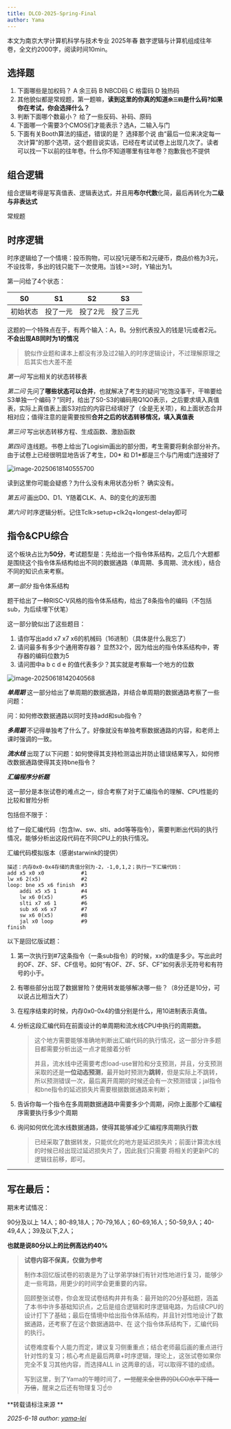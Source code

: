 ```yaml
---
title: DLCO-2025-Spring-Final
author: Yama
---
```


本文为南京大学计算机科学与技术专业 2025年春 数字逻辑与计算机组成往年卷，全文约2000字，阅读时间10min。

## 选择题

1.   下面哪些是加权码？ A 余三码 B NBCD码 C 格雷码 D 独热码
2.   其他貌似都是常规题，第一题嘛，**读到这里的你真的知道`余三码`是什么码?如果你在考试，你会选择什么？**
3.   判断下面哪个数最小？ 给了一些反码、补码、原码
4.   下面哪一个需要3个CMOS们才能表示？选A，二输入与门
5.   下面有关Booth算法的描述，错误的是？ 选择那个说 由“最后一位来决定每一次计算”的那个选项，这个题目说实话，已经在考试试卷上出现几次了。读者可以找一下以前的往年卷。什么你不知道哪里有往年卷？抱歉我也不提供

## 组合逻辑

组合逻辑考得是写真值表、逻辑表达式，并且用**布尔代数**化简，最后再转化为**二级与非表达式**

常规题

## 时序逻辑

时序逻辑给了一个情境：投币购物，可以投1元硬币和2元硬币，商品价格为3元，不设找零，多出的钱只能下一次使用。当钱>=3时，Y输出为1。

第一问给了4个状态：

| S0       | S1       | S2      | S3       |
| -------- | -------- | ------- | -------- |
| 初始状态 | 投了一元 | 投了2元 | 投了三元 |

这题的一个特殊点在于，有两个输入：A，B。分别代表投入的钱是1元或者2元。**不会出现AB同时为1的情况**

>   貌似作业题和课本上都没有涉及过2输入的时序逻辑设计，不过理解原理之后其实也大差不差

*第一问* 	写出相关的状态转移表

*第二问* 	先问了**哪些状态可以合并**，也就解决了考生的疑问“吃饱没事干，干嘛要给S3单独一个编码？”同时，给出了S0-S3的编码用Q1Q0表示，之后要求填入真值表，实际上真值表上面S3对应的内容已经填好了（全是无关项），和上面状态合并相对应；值得注意的是需要按照**合并之后的状态转移情况，填入真值表**

*第三问*	写出状态转移方程、生成函数、激励函数

*第四问*	连线题。书卷上给出了Logisim画出的部分图，考生需要将剩余部分补齐。由于试卷上已经很明显地告诉了考生，D0* 和 D1*都是三个与门用或门连接好了

![image-20250618140555700](https://yamapicgo.oss-cn-nanjing.aliyuncs.com/picgoImage/image-20250618140555700.png)

读到这里你可能会疑惑？为什么没有未用状态分析？ 确实没有。

*第五问*	画出D0、D1、Y随着CLK、A、B的变化的波形图

*第六问*	时序逻辑分析。记住Tclk>setup+clk2q+longest-delay即可

## 指令&CPU综合 

这个板块占比为**50分**，考试题型是：先给出一个指令体系结构，之后几个大题都是围绕这个指令体系结构给出不同的数据通路（单周期、多周期、流水线），结合不同的知识点来考察。

*第一部分*	指令体系结构

题干给出了一种RISC-V风格的指令体系结构，给出了8条指令的编码（不包括sub，为后续埋下伏笔）

这一部分貌似出了这些题目：

1.   请你写出add x7 x7 x6的机械码（16进制）（具体是什么我忘了）
2.   请问最多有多少个通用寄存器？ 显然32个，因为给出的指令体系结构中，寄存器的编码位数为5
3.   请问图中a b c d e 的值代表多少？其实就是考察每一个地方的位数

![image-20250618142040568](https://yamapicgo.oss-cn-nanjing.aliyuncs.com/picgoImage/image-20250618142040568.png)

***单周期***	这一部分给出了单周期的数据通路，并结合单周期的数据通路考察了一些问题：

问：如何修改数据通路以同时支持add和sub指令？

***多周期***	不记得单独考了什么了。好像就没有单独考察数据通路的内容，和老师上课时强调的一致。



***流水线***	出现了以下问题：如何使得其支持检测溢出并防止错误结果写入，如何修改数据通路使得其支持bne指令？

***汇编程序分析题***

这一部分是本张试卷的难点之一，综合考察了对于汇编指令的理解、CPU性能的比较和冒险分析

包括但不限于：

给了一段汇编代码（包含lw、sw、slti、add等等指令），需要判断出代码的执行情况，能够分析出这段代码在不同CPU上的执行情况。

汇编代码模拟版本（感谢starwink的提供）

```
描述：内存0x0-0x4存储的真值分别为-2，-1,0,1,2；执行一下汇编代码：
add x5 x0 x0			#1
lw x6 2(x5)				#2
loop: bne x5 x6 finish 	#3
	addi x5 x5 1		#4
	lw x6 0(x5)			#5
	slti x7 x6 1		#6
	sub x6 x6 x7		#7
	sw x6 0(x5)			#8
 	jal x0 loop			#9
finish
```



以下是回忆版试题：

1.   第一次执行到#7这条指令（一条sub指令）的时候，xx的值是多少。写出此时的OF、ZF、SF、CF信号。如何“有OF、ZF、SF、CF”如何表示无符号和有符号的小于。

2.   有哪些部分出现了数据冒险？使用转发能够解决哪一些？（8分还是10分，可以说占比相当大了）

3.   在程序结束的时候，内存0x0-0x4的值分别是什么，用10进制表示真值。

4.   分析这段汇编代码在前面设计的单周期和流水线CPU中执行的周期数。

     >   这个地方需要能够准确地判断出汇编代码的执行情况，这一部分许多题目都需要分析出这一点才能接着分析
     >
     >   并且，流水线中还需要考虑load-use冒险和分支预测，并且，分支预测采取的还是**一位动态预测**，最开始时预测为**跳转**，但是实际上不跳转，所以预测错误一次，最后离开周期的时候还会有一次预测错误；jal指令和bne指令的延迟损失片需要根据数据通路来判断；

5.   告诉你每一个指令在多周期数据通路中需要多少个周期，问你上面那个汇编程序需要执行多少个周期

6.   询问如何优化流水线数据通路，使得其能够减少汇编程序周期执行数

     >   已经采取了数据转发，只能优化的地方是延迟损失片；前面计算流水线的时候已经出现过延迟损失片了，因此我们只需要 将相关的更新PC的逻辑往前移，即可。

---

## 写在最后：

期末考试情况：

90分及以上 14人；80-89,18人；70-79,16人；60-69,16人；50-59,9人；40-49,4人；39及以下,2人；

**也就是说80分以上的比例高达约40%**



>   **试卷内容不保真，仅做为参考**
>
>   制作本回忆版试卷的初衷是为了让学弟学妹们有针对性地进行复习，能够少走一些弯路，用更少的时间学会更重要的内容。
>
>   回顾整张试卷，你会发现试卷结构井井有条：最开始的20分基础题，涵盖了本书中许多基础知识点，之后是组合逻辑和时序逻辑电路，为后续CPU的设计打下了基础；最后在情境中给出指令体系结构，并且针对性地设计了数据通路，还考察了在这个数据通路中、在 这个指令体系结构下，汇编代码的执行。
>
>   试卷难度看个人能力而定，建议复习侧重重点；结合老师最后画的重点进行针对性的复习；核心考点是最后两章+时序逻辑，理论上，这张试卷如果你完全不复习其他内容，而选择ALL in 这两章的话，可以取得不错的成绩。
>
>   写到这里，到了Yama的午睡时间了，~~一觉醒来全世界的DLCO水平下降一万倍~~，醒来之后还有物理复习☝️🤓
>

**转载请标注来源 **

*2025-6-18   author: [yama-lei](https://github.com/yama-lei)* 

